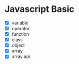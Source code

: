 # Javascript Basic

- [x] variable
- [x] operator
- [x] function
- [x] class
- [x] object
- [x] array
- [x] array api
